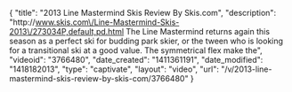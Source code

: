 {
    "title": "2013 Line Mastermind Skis Review By Skis.com",
    "description": "http:\/\/www.skis.com\/Line-Mastermind-Skis-2013\/273034P,default,pd.html  The Line Mastermind returns again this season as a perfect ski for budding park skier, or the tween who is looking for a transitional ski at a good value. The symmetrical flex make the",
    "videoid": "3766480",
    "date_created": "1411361191",
    "date_modified": "1418182013",
    "type": "captivate",
    "layout": "video",
    "url": "\/v\/2013-line-mastermind-skis-review-by-skis-com\/3766480"
}